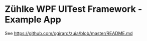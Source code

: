 Zühlke WPF UITest Framework - Example App
=========================================

See https://github.com/ogirard/zuia/blob/master/README.md
